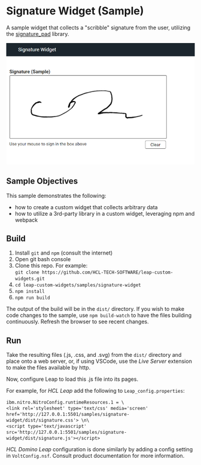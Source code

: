 # Signature Widget (Sample)

A sample widget that collects a "scribble" signature from the user, utilizing the  [signature_pad](https://github.com/szimek/signature_pad) library.

![screenshot](screenshot.png)

## Sample Objectives
This sample demonstrates the following:
- how to create a custom widget that collects arbitrary data
- how to utilize a 3rd-party library in a custom widget, leveraging npm and webpack

## Build
1. Install `git` and `npm`  (consult the internet)
1. Open git bash console
2. Clone this repo. For example:  
 `git clone https://github.com/HCL-TECH-SOFTWARE/leap-custom-widgets.git`
1. `cd leap-custom-widgets/samples/signature-widget`
2. `npm install`
3. `npm run build`  

The output of the build will be in the `dist/` directory.
If you wish to make code changes to the sample, use `npm build-watch` to have the files building continuously. Refresh the browser to see recent changes.

## Run
Take the resulting files (.js, .css, and .svg) from the `dist/` directory and place onto a web server, or, if using VSCode, use the *Live Server* extension to make the files available by http. 

Now, configure Leap to load this .js file into its pages.

For example, for *HCL Leap* add the following to `Leap_config.properties`:
```properties
ibm.nitro.NitroConfig.runtimeResources.1 = \
<link rel='stylesheet' type='text/css' media='screen' href='http://127.0.0.1:5501/samples/signature-widget/dist/signature.css'> \n\
<script type='text/javascript' src='http://127.0.0.1:5501/samples/signature-widget/dist/signature.js'></script>
```
*HCL Domino Leap* configuration is done similarly by adding a config setting in `VoltConfig.nsf`. Consult product documentation for more information.


